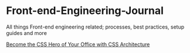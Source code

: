 # Front-end-Engineering-Journal
All things Front-end engineering related; processes, best practices, setup guides and more

[Become the CSS Hero of Your Office with CSS Architecture](https://github.com/nsymester/Front-end-Engineering-Journal/wiki/Become-the-CSS-Hero-of-Your-Office-with-CSS-Architecture-Resources)
